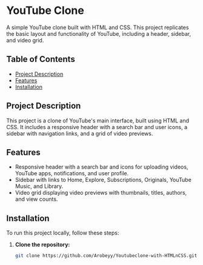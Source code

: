 # YouTube Clone

A simple YouTube clone built with HTML and CSS. This project replicates the basic layout and functionality of YouTube, including a header, sidebar, and video grid.

## Table of Contents

- [Project Description](#project-description)
- [Features](#features)
- [Installation](#installation)


## Project Description

This project is a clone of YouTube's main interface, built using HTML and CSS. It includes a responsive header with a search bar and user icons, a sidebar with navigation links, and a grid of video previews.

## Features

- Responsive header with a search bar and icons for uploading videos, YouTube apps, notifications, and user profile.
- Sidebar with links to Home, Explore, Subscriptions, Originals, YouTube Music, and Library.
- Video grid displaying video previews with thumbnails, titles, authors, and view counts.

## Installation

To run this project locally, follow these steps:

1. **Clone the repository:**

   ```sh
   git clone https://github.com/Arobeyy/Youtubeclone-with-HTMLnCSS.git
